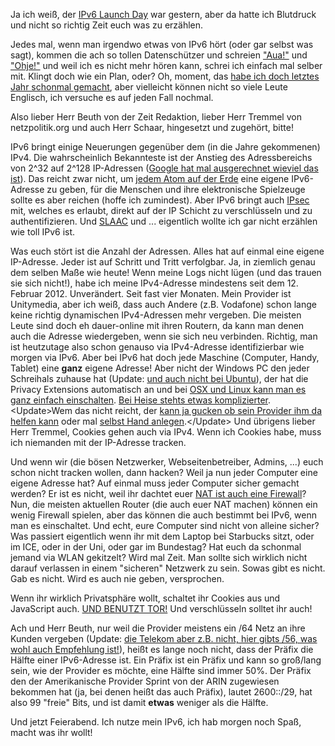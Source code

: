 <html><body><p>Ja ich weiß, der <a href="http://www.worldipv6launch.org/">IPv6 Launch Day</a> war gestern, aber da hatte ich Blutdruck und nicht so richtig Zeit euch was zu erzählen.



Jedes mal, wenn man irgendwo etwas von IPv6 hört (oder gar selbst was sagt), kommen die ach so tollen Datenschützer und schreien <a href="http://www.zeit.de/digital/internet/2012-06/ipv6-launch-day/komplettansicht">"Aua!"</a> und <a href="https://netzpolitik.org/2012/ipv6-launch-day-was-ist-ipv6-und-wie-wirkt-es-sich-aus/">"Ohje!"</a> und weil ich es nicht mehr hören kann, schrei ich einfach mal selber mit. Klingt doch wie ein Plan, oder? Oh, moment, das <a href="http://www.die-welt.net/2011/02/privacy-over-ip-does-not-exist/">habe ich doch letztes Jahr schonmal gemacht</a>, aber vielleicht können nicht so viele Leute Englisch, ich versuche es auf jeden Fall nochmal.



Also lieber Herr Beuth von der Zeit Redaktion, lieber Herr Tremmel von netzpolitik.org und auch Herr Schaar, hingesetzt und zugehört, bitte!



IPv6 bringt einige Neuerungen gegenüber dem (in die Jahre gekommenen) IPv4. Die wahrscheinlich Bekannteste ist der Anstieg des Adressbereichs von 2^32 auf 2^128 IP-Adressen (<a href="http://www.google.de/ipv6/">Google hat mal ausgerechnet wieviel das ist</a>). Das reicht zwar nicht, um <a href="http://www.wolframalpha.com/input/?i=estimated+number+of+atoms+in+the+Earth">jedem Atom auf der Erde</a> eine eigene IPv6-Adresse zu geben, für die Menschen und ihre elektronische Spielzeuge sollte es aber reichen (hoffe ich zumindest). Aber IPv6 bringt auch <a href="http://en.wikipedia.org/wiki/IPsec">IPsec</a> mit, welches es erlaubt, direkt auf der IP Schicht zu verschlüsseln und zu authentifizieren. Und <a href="http://de.wikipedia.org/wiki/Ipv6#Autokonfiguration">SLAAC</a> und ... eigentlich wollte ich gar nicht erzählen wie toll IPv6 ist.



Was euch stört ist die Anzahl der Adressen. Alles hat auf einmal eine eigene IP-Adresse. Jeder ist auf Schritt und Tritt verfolgbar. Ja, in ziemlich genau dem selben Maße wie heute! Wenn meine Logs nicht lügen (und das trauen sie sich nicht!), habe ich meine IPv4-Adresse mindestens seit dem 12. Februar 2012. Unverändert. Seit fast vier Monaten. Mein Provider ist Unitymedia, aber ich weiß, dass auch Andere (z.B. Vodafone) schon lange keine richtig dynamischen IPv4-Adressen mehr vergeben. Die meisten Leute sind doch eh dauer-online mit ihren Routern, da kann man denen auch die Adresse wiedergeben, wenn sie sich neu verbinden. Richtig, man ist heutzutage also schon genauso via IPv4-Adresse identifizierbar wie morgen via IPv6. Aber bei IPv6 hat doch jede Maschine (Computer, Handy, Tablet) eine <strong>ganz</strong> eigene Adresse! Aber nicht der Windows PC den jeder Schreihals zuhause hat (Update: <a href="https://bugs.launchpad.net/ubuntu/+source/procps/+bug/176125">und auch nicht bei Ubuntu</a>), der hat die Privacy Extensions automatisch an und bei <a href="http://isc.sans.edu/diary.html?storyid=10966">OSX und Linux kann man es ganz einfach einschalten</a>. <a href="http://www.heise.de/netze/artikel/IPv6-Privacy-Extensions-einschalten-1204783.html">Bei Heise stehts etwas komplizierter</a>. &lt;Update&gt;Wem das nicht reicht, der <a href="http://www.heise.de/netze/meldung/Deutsche-Telekom-stellt-Datenschutztechnik-fuer-IPv6-vor-1383772.html">kann ja gucken ob sein Provider ihm da helfen kann</a> oder mal <a href="http://www.heise.de/netze/artikel/OpenWRT-wuerfelt-IPv6-Praefixe-1445607.html">selbst Hand anlegen</a>.&lt;/Update&gt; Und übrigens lieber Herr Tremmel, Cookies gehen auch via IPv4. Wenn ich Cookies habe, muss ich niemanden mit der IP-Adresse tracken.



Und wenn wir (die bösen Netzwerker, Webseitenbetreiber, Admins, ...) euch schon nicht tracken wollen, dann hacken? Weil ja nun jeder Computer eine eigene Adresse hat? Auf einmal muss jeder Computer sicher gemacht werden? Er ist es nicht, weil ihr dachtet euer <a href="http://kalsey.com/2003/10/nat_is_not_a_firewall/">NAT ist auch eine Firewall</a>? Nun, die meisten aktuellen Router (die auch euer NAT machen) können ein wenig Firewall spielen, aber das können die auch bestimmt bei IPv6, wenn man es einschaltet. Und echt, eure Computer sind nicht von alleine sicher? Was passiert eigentlich wenn ihr mit dem Laptop bei Starbucks sitzt, oder im ICE, oder in der Uni, oder gar im Bundestag? Hat euch da schonmal jemand via WLAN gekitzelt? Wird mal Zeit. Man sollte sich wirklich nicht darauf verlassen in einem "sicheren" Netzwerk zu sein. Sowas gibt es nicht. Gab es nicht. Wird es auch nie geben, versprochen.



Wenn ihr wirklich Privatsphäre wollt, schaltet ihr Cookies aus und JavaScript auch. <a href="https://www.torproject.org/">UND BENUTZT TOR!</a> Und verschlüsseln solltet ihr auch!



Ach und Herr Beuth, nur weil die Provider meistens ein /64 Netz an ihre Kunden vergeben (Update: <a href="http://www.heise.de/netze/meldung/Deutsche-Telekom-stellt-Datenschutztechnik-fuer-IPv6-vor-1383772.html">die Telekom aber z.B. nicht, hier gibts /56, was wohl auch Empfehlung ist!</a>), heißt es lange noch nicht, dass der Präfix die Hälfte einer IPv6-Adresse ist. Ein Präfix ist ein Präfix und kann so groß/lang sein, wie der Provider es möchte, eine Hälfte sind immer 50%. Der Präfix den der Amerikanische Provider Sprint von der ARIN zugewiesen bekommen hat (ja, bei denen heißt das auch Präfix), lautet 2600::/29, hat also 99 "freie" Bits, und ist damit <strong>etwas</strong> weniger als die Hälfte.



Und jetzt Feierabend. Ich nutze mein IPv6, ich hab morgen noch Spaß, macht was ihr wollt!</p></body></html>
